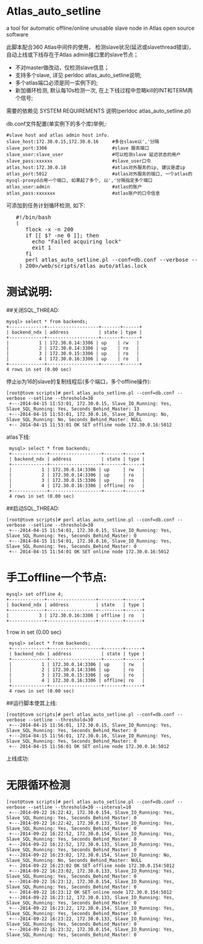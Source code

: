 Atlas_auto_setline
==================

a tool for automatic offline/online unusable slave node in Atlas open source software

此脚本配合360 Atlas中间件的使用， 检测slave状况(延迟或slavethread错误)，自动上线或下线存在于Atlas admin接口里的slave节点；


 - 不对master做改动，仅检测slave信息； 
 - 支持多个slave, 详见 perldoc atlas_auto_setline说明;
 - 多个atlas端口必须是同一实例下的;
 - 新加循环检测, 默认每10s检测一次, 在上下线过程中忽略kill的INT和TERM两个信号;


需要的依赖见 SYSTEM REQUIREMENTS 说明(perldoc atlas_auto_setline.pl)

db.conf文件配置(单实例下的多个库)举例,:

    #slave host and atlas admin host info.
    slave_host:172.30.0.15,172.30.0.16     #多台slave以','分隔
    slave_port:3306                        #slave 服务端口
    slave_user:slave_user                  #可以检测slave 延迟状态的用户
    slave_pass:xxxxxx                      #slave_user口令   
    atlas_host:172.30.0.18                 #atlas对外服务的ip, 建议是虚ip
    atlas_port:5012                        #atlas对外服务的端口, 一个atlas的mysql-proxyd占用一个端口, 如果起了多个, 以','分隔指定多个端口
    atlas_user:admin                       #atlas的账户
    atlas_pass:xxxxxxx                     #atlas账户的口令信息


可添加到任务计划循环检测, 如下:

<pre>
   #!/bin/bash
   (
      flock -x -n 200
      if [[ $? -ne 0 ]]; then
        echo "Failed acquiring lock"
        exit 1
      fi
      perl atlas_auto_setline.pl --conf=db.conf --verbose --setline --interval=10 >>setline.log 2>&1
    ) 200>/web/scripts/atlas_auto/atlas.lock
</pre>
测试说明:
=========

##关闭SQL_THREAD:

    mysql> select * from backends;
    +-------------+-------------------+-------+------+
    | backend_ndx | address           | state | type |
    +-------------+-------------------+-------+------+
    |           1 | 172.30.0.14:3306 | up    | rw   |
    |           2 | 172.30.0.14:3306 | up    | ro   |
    |           3 | 172.30.0.15:3306 | up    | ro   |
    |           4 | 172.30.0.16:3306 | up    | ro   |
    +-------------+-------------------+-------+------+
    4 rows in set (0.00 sec)


停止ip为16的slave的复制线程后(多个端口，多个offline操作):

    [root@tovm scripts]# perl atlas_auto_setline.pl --conf=db.conf --verbose --setline --threshold=30
     +---2014-04-15 11:53:01, 172.30.0.15, Slave_IO_Running: Yes, Slave_SQL_Running: Yes, Seconds_Behind_Master: 13
     +---2014-04-15 11:53:01, 172.30.0.16, Slave_IO_Running: No, Slave_SQL_Running: No, Seconds_Behind_Master: NULL
     +-- 2014-04-15 11:53:01 OK SET offline node 172.30.0.16:5012

atlas下线:

     mysql> select * from backends;
     +-------------+-------------------+-------+------+
     | backend_ndx | address           | state | type |
     +-------------+-------------------+-------+------+
     |           1 | 172.30.0.14:3306 | up     | rw   |   
     |           2 | 172.30.0.14:3306 | up     | ro   |   
     |           3 | 172.30.0.15:3306 | up     | ro   |   
     |           4 | 172.30.0.16:3306 | offline| ro   |   
     +-------------+-------------------+-------+------+
     4 rows in set (0.00 sec)


##启动SQL_THREAD:

    [root@tovm scripts]# perl atlas_auto_setline.pl --conf=db.conf --verbose --setline --threshold=30
     +---2014-04-15 11:54:01, 172.30.0.15, Slave_IO_Running: Yes, Slave_SQL_Running: Yes, Seconds_Behind_Master: 0
     +---2014-04-15 11:54:01, 172.30.0.16, Slave_IO_Running: Yes, Slave_SQL_Running: Yes, Seconds_Behind_Master: 0
     +-- 2014-04-15 11:54:01 OK SET online node 172.30.0.16:5012



手工offline一个节点:
===================

    mysql> set offline 4;         
    +-------------+------------------+---------+------+
    | backend_ndx | address          | state   | type |
    +-------------+------------------+---------+------+
    |           3 | 172.30.0.16:3306 | offline | ro   |
    +-------------+------------------+---------+------+

1 row in set (0.00 sec)


     mysql> select * from backends;
     +-------------+-------------------+-------+------+
     | backend_ndx | address           | state | type |
     +-------------+-------------------+-------+------+
     |           1 | 172.30.0.14:3306 | up     | rw   |   
     |           2 | 172.30.0.14:3306 | up     | ro   |   
     |           3 | 172.30.0.15:3306 | up     | ro   |   
     |           4 | 172.30.0.16:3306 | offline| ro   |   
     +-------------+-------------------+-------+------+
     4 rows in set (0.00 sec)

##运行脚本使其上线:

    [root@tovm scripts]# perl atlas_auto_setline.pl --conf=db.conf --verbose --setline --threshold=30
     +---2014-04-15 11:56:01, 172.30.0.15, Slave_IO_Running: Yes, Slave_SQL_Running: Yes, Seconds_Behind_Master: 0
     +---2014-04-15 11:56:01, 172.30.0.16, Slave_IO_Running: Yes, Slave_SQL_Running: Yes, Seconds_Behind_Master: 0
     +-- 2014-04-15 11:56:01 OK SET online node 172.30.0.16:5012

上线成功:

无限循环检测
=================

    [root@tovm scripts]# perl atlas_auto_setline.pl --conf=db.conf --verbose --setline --threshold=30 --interval=10
     +---2014-09-22 16:22:42, 172.30.0.154, Slave_IO_Running: Yes, Slave_SQL_Running: Yes, Seconds_Behind_Master: 0
     +---2014-09-22 16:22:42, 172.30.0.133, Slave_IO_Running: Yes, Slave_SQL_Running: Yes, Seconds_Behind_Master: 0
     +---2014-09-22 16:22:52, 172.30.0.154, Slave_IO_Running: Yes, Slave_SQL_Running: Yes, Seconds_Behind_Master: 0
     +---2014-09-22 16:22:52, 172.30.0.133, Slave_IO_Running: Yes, Slave_SQL_Running: Yes, Seconds_Behind_Master: 0
     +---2014-09-22 16:23:02, 172.30.0.154, Slave_IO_Running: No, Slave_SQL_Running: No, Seconds_Behind_Master: NULL
     +-- 2014-09-22 16:23:02 OK SET offline node 172.30.0.154:5012
     +---2014-09-22 16:23:02, 172.30.0.133, Slave_IO_Running: Yes, Slave_SQL_Running: Yes, Seconds_Behind_Master: 0
     +---2014-09-22 16:23:12, 172.30.0.154, Slave_IO_Running: Yes, Slave_SQL_Running: Yes, Seconds_Behind_Master: 0
     +-- 2014-09-22 16:23:12 OK SET online node 172.30.0.154:5012
     +---2014-09-22 16:23:12, 172.30.0.133, Slave_IO_Running: Yes, Slave_SQL_Running: Yes, Seconds_Behind_Master: 0
     +---2014-09-22 16:23:22, 172.30.0.154, Slave_IO_Running: Yes, Slave_SQL_Running: Yes, Seconds_Behind_Master: 0
     +---2014-09-22 16:23:22, 172.30.0.133, Slave_IO_Running: Yes, Slave_SQL_Running: Yes, Seconds_Behind_Master: 0
     +---2014-09-22 16:23:32, 172.30.0.154, Slave_IO_Running: Yes, Slave_SQL_Running: Yes, Seconds_Behind_Master: 0
